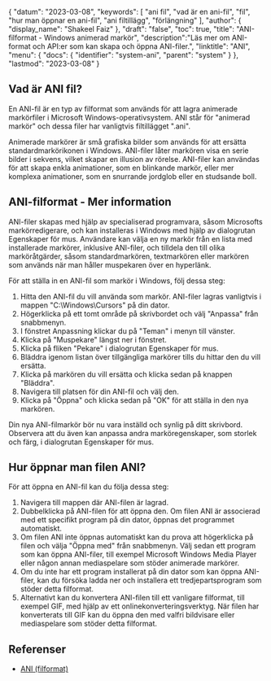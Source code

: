 {
"datum": "2023-03-08",
  "keywords": [
"ani fil",
"vad är en ani-fil",
"fil",
"hur man öppnar en ani-fil",
"ani filtillägg",
"förlängning"
],
  "author": {
"display_name": "Shakeel Faiz"
},
"draft": "false",
"toc": true,
"title": "ANI-filformat - Windows animerad markör",
  "description":"Läs mer om ANI-format och API:er som kan skapa och öppna ANI-filer.",
  "linktitle": "ANI",
  "menu": {
    "docs": {
      "identifier": "system-ani",
      "parent": "system"
}
},
"lastmod": "2023-03-08"
}

## Vad är ANI fil?

En ANI-fil är en typ av filformat som används för att lagra animerade markörfiler i Microsoft Windows-operativsystem. ANI står för "animerad markör" och dessa filer har vanligtvis filtillägget ".ani".

Animerade markörer är små grafiska bilder som används för att ersätta standardmarkörikonen i Windows. ANI-filer låter markören visa en serie bilder i sekvens, vilket skapar en illusion av rörelse. ANI-filer kan användas för att skapa enkla animationer, som en blinkande markör, eller mer komplexa animationer, som en snurrande jordglob eller en studsande boll.

## ANI-filformat - Mer information

ANI-filer skapas med hjälp av specialiserad programvara, såsom Microsofts markörredigerare, och kan installeras i Windows med hjälp av dialogrutan Egenskaper för mus. Användare kan välja en ny markör från en lista med installerade markörer, inklusive ANI-filer, och tilldela den till olika marköråtgärder, såsom standardmarkören, textmarkören eller markören som används när man håller muspekaren över en hyperlänk.

För att ställa in en ANI-fil som markör i Windows, följ dessa steg:

1. Hitta den ANI-fil du vill använda som markör. ANI-filer lagras vanligtvis i mappen "C:\Windows\Cursors" på din dator.
2. Högerklicka på ett tomt område på skrivbordet och välj "Anpassa" från snabbmenyn.
3. I fönstret Anpassning klickar du på "Teman" i menyn till vänster.
4. Klicka på "Muspekare" längst ner i fönstret.
5. Klicka på fliken "Pekare" i dialogrutan Egenskaper för mus.
6. Bläddra igenom listan över tillgängliga markörer tills du hittar den du vill ersätta.
7. Klicka på markören du vill ersätta och klicka sedan på knappen "Bläddra".
8. Navigera till platsen för din ANI-fil och välj den.
9. Klicka på "Öppna" och klicka sedan på "OK" för att ställa in den nya markören.

Din nya ANI-filmarkör bör nu vara inställd och synlig på ditt skrivbord. Observera att du även kan anpassa andra marköregenskaper, som storlek och färg, i dialogrutan Egenskaper för mus.

## Hur öppnar man filen ANI?

För att öppna en ANI-fil kan du följa dessa steg:

1. Navigera till mappen där ANI-filen är lagrad.
2. Dubbelklicka på ANI-filen för att öppna den. Om filen ANI är associerad med ett specifikt program på din dator, öppnas det programmet automatiskt.
3. Om filen ANI inte öppnas automatiskt kan du prova att högerklicka på filen och välja "Öppna med" från snabbmenyn. Välj sedan ett program som kan öppna ANI-filer, till exempel Microsoft Windows Media Player eller någon annan mediaspelare som stöder animerade markörer.
4. Om du inte har ett program installerat på din dator som kan öppna ANI-filer, kan du försöka ladda ner och installera ett tredjepartsprogram som stöder detta filformat.
5. Alternativt kan du konvertera ANI-filen till ett vanligare filformat, till exempel GIF, med hjälp av ett onlinekonverteringsverktyg. När filen har konverterats till GIF kan du öppna den med valfri bildvisare eller mediaspelare som stöder detta filformat.

## Referenser
* [ANI (filformat)](https://en.wikipedia.org/wiki/ANI_(file_format))

